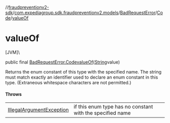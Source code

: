 //[fraudpreventionv2-sdk](../../../../index.md)/[com.expediagroup.sdk.fraudpreventionv2.models](../../index.md)/[BadRequestError](../index.md)/[Code](index.md)/[valueOf](value-of.md)

# valueOf

[JVM]\

public final [BadRequestError.Code](index.md)[valueOf](value-of.md)([String](https://docs.oracle.com/javase/8/docs/api/java/lang/String.html)value)

Returns the enum constant of this type with the specified name. The string must match exactly an identifier used to declare an enum constant in this type. (Extraneous whitespace characters are not permitted.)

#### Throws

| | |
|---|---|
| [IllegalArgumentException](https://kotlinlang.org/api/latest/jvm/stdlib/kotlin/-illegal-argument-exception/index.html) | if this enum type has no constant with the specified name |
